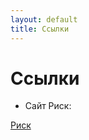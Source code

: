 ```yaml
---
layout: default
title: Ссылки
---
```


Ссылки
========

* Сайт Риск:

<a class="extra" href="http://www.risk.ru/">Риск</a>
